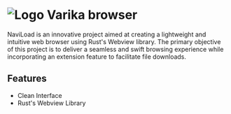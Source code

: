 # ![Logo](ico/varika.ico) Varika browser
NaviLoad is an innovative project aimed at creating a lightweight and intuitive web browser using Rust's Webview library. The primary objective of this project is to deliver a seamless and swift browsing experience while incorporating an extension feature to facilitate file downloads.

## Features
- Clean Interface
- Rust's Webview Library